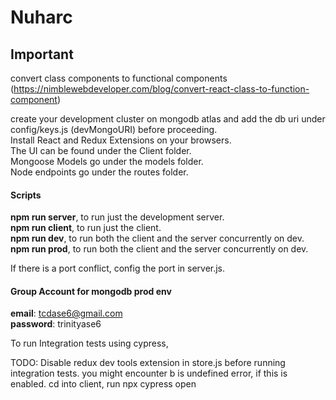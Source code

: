# Nuharc  

## Important
convert class components to functional components (https://nimblewebdeveloper.com/blog/convert-react-class-to-function-component)

create your development cluster on mongodb atlas and add the db uri under config/keys.js (devMongoURI) before proceeding.  
Install React and Redux Extensions on your browsers.  
The UI can be found under the Client folder.  
Mongoose Models go under the models folder.  
Node endpoints go under the routes folder.  

#### Scripts
__npm run server__, to run just the development server.  
__npm run client__, to run just the client.  
__npm run dev__, to run both the client and the server concurrently on dev.  
__npm run prod__, to run both the client and the server concurrently on dev.  

If there is a port conflict, config the port in server.js.  

#### Group Account for mongodb prod env

__email__: tcdase6@gmail.com  
__password__: trinityase6  


To run Integration tests using cypress,

TODO: Disable redux dev tools extension in store.js before running integration tests. you might encounter b is undefined error, if this is enabled.
cd into client, run npx cypress open
